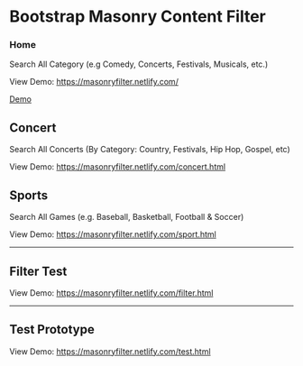 

# Bootstrap Masonry Content Filter 

### Home

Search All Category (e.g Comedy, Concerts, Festivals, Musicals, etc.)

View Demo: <https://masonryfilter.netlify.com/>

<a href="https://masonryfilter.netlify.com/">Demo</a>

## Concert

Search All Concerts (By Category: Country, Festivals, Hip Hop, Gospel, etc)

View Demo: <https://masonryfilter.netlify.com/concert.html>

## Sports

Search All Games (e.g. Baseball, Basketball, Football & Soccer)

View Demo: <https://masonryfilter.netlify.com/sport.html>

***

## Filter Test

View Demo: <https://masonryfilter.netlify.com/filter.html>

***

## Test Prototype 

View Demo: <https://masonryfilter.netlify.com/test.html>



